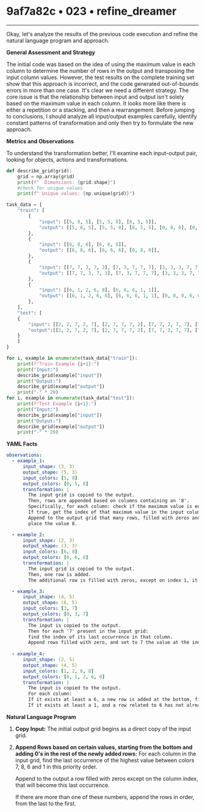 # 9af7a82c • 023 • refine_dreamer

---
Okay, let's analyze the results of the previous code execution and refine the natural language program and approach.

**General Assessment and Strategy**

The initial code was based on the idea of using the maximum value in each column to determine the number of rows in the output and transposing the input column values. However, the test results on the complete training set show that this approach is incorrect, and the code generated out-of-bounds errors in more than one case. It's clear we need a different strategy. The core issue is that the relationship between input and output isn't solely based on the maximum value in each column. It looks more like there is either a repetition or a stacking, and then a rearrangement. Before jumping to conclusions, I should analyze all input/output examples carefully, identify constant patterns of transformation and only then try to formulate the new approach.

**Metrics and Observations**

To understand the transformation better, I'll examine each input-output pair, looking for objects, actions and transformations.

```python
def describe_grid(grid):
    grid = np.array(grid)
    print(f"  Dimensions: {grid.shape}")
    #check for unique values
    print(f" Unique values: {np.unique(grid)}")

task_data = {
    "train": [
        {
            "input": [[5, 8, 5], [5, 5, 8], [8, 5, 5]],
            "output": [[5, 8, 5], [5, 5, 8], [8, 5, 5], [0, 8, 0], [0, 0, 8]],
        },
        {
            "input": [[6, 8, 6], [6, 6, 6]],
            "output": [[6, 8, 6], [6, 6, 6], [0, 8, 0]],
        },
        {
            "input": [[7, 7, 3, 7, 3], [7, 3, 7, 7, 7], [3, 3, 3, 7, 7], [3, 7, 3, 3, 7]],
            "output": [[7, 7, 3, 7, 3], [7, 3, 7, 7, 7], [3, 3, 3, 7, 7], [3, 7, 3, 3, 7], [0, 0, 7, 0, 0], [0, 0, 0, 7, 0]],
        },
        {
            "input": [[6, 1, 2, 6, 8], [6, 6, 6, 1, 1]],
            "output": [[6, 1, 2, 6, 8], [6, 6, 6, 1, 1], [0, 0, 0, 6, 0], [0, 0, 0, 0, 1]],
        },
    ],
    "test": [
    {
        "input": [[2, 2, 7, 2, 7], [2, 7, 7, 7, 2], [7, 7, 2, 7, 7], [7, 2, 7, 2, 7]],
        "output":[[2, 2, 7, 2, 7], [2, 7, 7, 7, 2], [7, 7, 2, 7, 7], [7, 2, 7, 2, 7], [0, 0, 7, 0, 0],[0, 0, 0, 0, 7]]
    }
    ]
}

for i, example in enumerate(task_data["train"]):
    print(f"Train Example {i+1}:")
    print("Input:")
    describe_grid(example["input"])
    print("Output:")
    describe_grid(example["output"])
    print("-" * 20)
for i, example in enumerate(task_data["test"]):
    print(f"Test Example {i+1}:")
    print("Input:")
    describe_grid(example["input"])
    print("Output:")
    describe_grid(example["output"])
    print("-" * 20)

```
**YAML Facts**

```yaml
observations:
  - example_1:
      input_shape: (3, 3)
      output_shape: (5, 3)
      input_colors: [5, 8]
      output_colors: [0, 5, 8]
      transformation: |
        The input grid is copied to the output.
        Then, rows are appended based on columns containing an '8'. 
        Specifically, for each column: check if the maximum value is equal to 8. 
        If true, get the index of that maximum value in the input column.
        Append to the output grid that many rows, filled with zeros and at index of that column,
        place the value 8.

  - example_2:
      input_shape: (2, 3)
      output_shape: (3, 3)
      input_colors: [6, 8]
      output_colors: [0, 6, 8]
      transformation: |
        The input grid is copied to the output.
        Then, one row is added.
        The additional row is filled with zeros, except on index 1, it contains the value 8.

  - example_3:
      input_shape: (4, 5)
      output_shape: (6, 5)
      input_colors: [3, 7]
      output_colors: [0, 3, 7]
      transformation: |
        The input is copied to the output.
        Then for each '7' present in the input grid:
        find the index of its last occurrence in that column.
        Append rows filled with zero, and set to 7 the value at the index of the column.
        
  - example_4:
      input_shape: (2, 5)
      output_shape: (4, 5)
      input_colors: [1, 2, 6, 8]
      output_colors: [0, 1, 2, 6, 8]
      transformation: |
        The input is copied to the output.
        For each column:
        If it exists at least a 6, a new row is added at the bottom, filled with zeros, except for that column index (which becomes 6).
        If it exists at least a 1, and a row related to 6 has not already been appended, a new row is added at the bottom, filled with zeros, except for that column index (which becomes 1).

```

**Natural Language Program**

1.  **Copy Input:** The initial output grid begins as a direct copy of the input grid.

2.  **Append Rows based on certain values, starting from the bottom and adding 0's in the rest of the newly added rows:**
     For each column in the input grid, find the last occurrence of the highest value between colors 7, 8, 6 and 1 in this priority order.

     Append to the output a row filled with zeros except on the column index, that will become this last occurrence.

     If there are more than one of these numbers, append the rows in order, from the last to the first.

